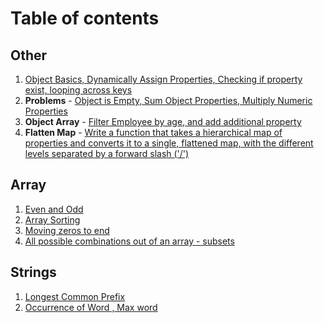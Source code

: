 # Table of contents

## Other

1. [Object Basics, Dynamically Assign Properties, Checking if property exist, looping across keys ](./src/objects/object_basics.js)
2. **Problems** - [Object is Empty, Sum Object Properties, Multiply Numeric Properties](./src/objects/problems.js)
3. **Object Array** - [Filter Employee by age, and add additional property](./src/objects/array_of_objects.js)
4. **Flatten Map** - [Write a function that takes a hierarchical map of properties and converts it to a single, flattened map, with the different levels separated by a forward slash ('/')](./src/objects/flatten_map.js)

## Array

1. [Even and Odd](./src/practice2/even_odd_array.js)
2. [Array Sorting](./src/practice2/array_sorting.js)
3. [Moving zeros to end](./src/practice2/moving_zeros.js)
4. [All possible combinations out of an array - subsets](./src/practice2/subsets.js)

## Strings

1. [Longest Common Prefix](./src/practice2/longest_common_prefix.js)
2. [Occurrence of Word , Max word ](./src/practice2/number_of_words.js)
